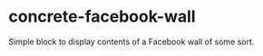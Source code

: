 concrete-facebook-wall
======================

Simple block to display contents of a Facebook wall of some sort.